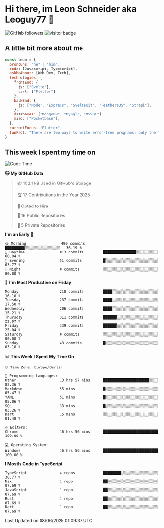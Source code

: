 # Hi there, im Leon Schneider aka Leoguy77 👋

![GitHub followers](https://img.shields.io/github/followers/leoguy77.svg?style=social&label=Followers) ![visitor badge](https://vbr.nathanchung.dev/badge?page_id=Leoguy77)

## A little bit more about me

```javascript
const Leon = {
  pronouns: "he" | "him",
  code: [Javascript, Typescript],
  askMeAbout: [Web Dev, Tech],
  technologies: {
    frontEnd: {
      js: ["Svelte"],
      dart: ["Flutter"]
    },
    backEnd: {
      js: ["Node", "Express", "SvelteKit", "FeathersJS", "Strapi"],
    },
    databases: ["MongoDB", "MySql", "MSSQL"],
    misc: ["Pocketbase"],
  },
  currentFocus: "Flutter",
  funFact: "There are two ways to write error-free programs; only the third one works"
}
```

## This week I spent my time on

<!--START_SECTION:waka-->
![Code Time](http://img.shields.io/badge/Code%20Time-569%20hrs%2034%20mins-blue)

**🐱 My GitHub Data** 

> 📦 102.1 kB Used in GitHub's Storage 
 > 
> 🏆 17 Contributions in the Year 2025
 > 
> 💼 Opted to Hire
 > 
> 📜 16 Public Repositories 
 > 
> 🔑 5 Private Repositories 
 > 
**I'm an Early 🐤** 

```text
🌞 Morning                490 commits         █████████░░░░░░░░░░░░░░░░   36.19 % 
🌆 Daytime                813 commits         ███████████████░░░░░░░░░░   60.04 % 
🌃 Evening                51 commits          █░░░░░░░░░░░░░░░░░░░░░░░░   03.77 % 
🌙 Night                  0 commits           ░░░░░░░░░░░░░░░░░░░░░░░░░   00.00 % 
```
📅 **I'm Most Productive on Friday** 

```text
Monday                   218 commits         ████░░░░░░░░░░░░░░░░░░░░░   16.10 % 
Tuesday                  237 commits         ████░░░░░░░░░░░░░░░░░░░░░   17.50 % 
Wednesday                206 commits         ████░░░░░░░░░░░░░░░░░░░░░   15.21 % 
Thursday                 311 commits         ██████░░░░░░░░░░░░░░░░░░░   22.97 % 
Friday                   339 commits         ██████░░░░░░░░░░░░░░░░░░░   25.04 % 
Saturday                 0 commits           ░░░░░░░░░░░░░░░░░░░░░░░░░   00.00 % 
Sunday                   43 commits          █░░░░░░░░░░░░░░░░░░░░░░░░   03.18 % 
```


📊 **This Week I Spent My Time On** 

```text
🕑︎ Time Zone: Europe/Berlin

💬 Programming Languages: 
Other                    13 hrs 57 mins      █████████████████████░░░░   82.36 % 
Markdown                 55 mins             █░░░░░░░░░░░░░░░░░░░░░░░░   05.47 % 
YAML                     51 mins             █░░░░░░░░░░░░░░░░░░░░░░░░   05.06 % 
SQL                      33 mins             █░░░░░░░░░░░░░░░░░░░░░░░░   03.26 % 
Dart                     15 mins             ░░░░░░░░░░░░░░░░░░░░░░░░░   01.48 % 

🔥 Editors: 
Chrome                   16 hrs 56 mins      █████████████████████████   100.00 % 

💻 Operating System: 
Windows                  16 hrs 56 mins      █████████████████████████   100.00 % 
```

**I Mostly Code in TypeScript** 

```text
TypeScript               4 repos             ████████░░░░░░░░░░░░░░░░░   30.77 % 
Nix                      1 repo              ██░░░░░░░░░░░░░░░░░░░░░░░   07.69 % 
JavaScript               1 repo              ██░░░░░░░░░░░░░░░░░░░░░░░   07.69 % 
Rust                     1 repo              ██░░░░░░░░░░░░░░░░░░░░░░░   07.69 % 
Dart                     1 repo              ██░░░░░░░░░░░░░░░░░░░░░░░   07.69 % 
```




 Last Updated on 08/06/2025 01:09:37 UTC
<!--END_SECTION:waka-->
